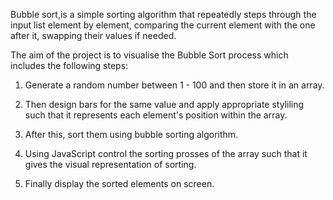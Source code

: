 Bubble sort,is a simple sorting algorithm that
repeatedly steps through the input list element by
element, comparing the current element with the
one after it, swapping their values if needed.

The aim of the project is to visualise the Bubble
Sort process which includes the following steps:

1.  Generate a random number between 1 - 100 and
    then store it in an array.

2.  Then design bars for the same value and apply
    appropriate styliling such that it represents
    each element's position within the array.

3.  After this, sort them using bubble sorting
    algorithm.

4.  Using JavaScript control the sorting prosses
    of the array such that it gives the visual
    representation of sorting.

5.  Finally display the sorted elements on screen.
